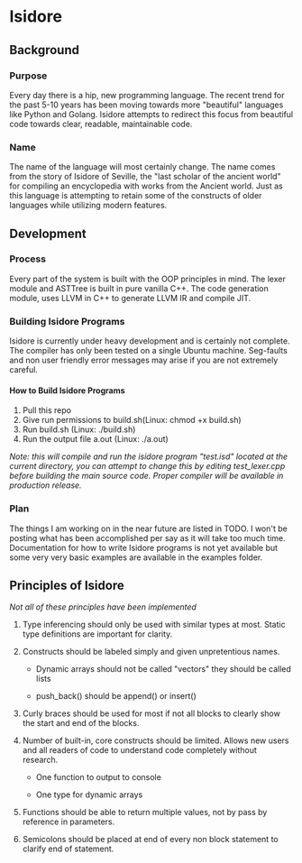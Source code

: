 # Isidore
## Background
### Purpose
Every day there is a hip, new programming language. The recent trend for the past 5-10 years has been moving towards more "beautiful" languages like Python and Golang. Isidore attempts to redirect this focus from beautiful code towards clear, readable, maintainable code.

### Name
The name of the language will most certainly change. The name comes from the story of Isidore of Seville, the "last scholar of the ancient world" for compiling an encyclopedia with works from the Ancient world. Just as this language is attempting to retain some of the constructs of older languages while utilizing modern features.

## Development
### Process
Every part of the system is built with the OOP principles in mind. The lexer module and ASTTree is built in pure vanilla C++. The code generation module, uses LLVM in C++ to generate LLVM IR and compile JIT.

### Building Isidore Programs

Isidore is currently under heavy development and is certainly not complete. The compiler has only been tested on a single Ubuntu machine. Seg-faults and non user friendly error messages may arise if you are not extremely careful.

#### How to Build Isidore Programs
1. Pull this repo
2. Give run permissions to build.sh(Linux: chmod +x build.sh)
3. Run build.sh (Linux: ./build.sh)
4. Run the output file a.out (Linux: ./a.out)

*Note: this will compile and run the isidore program "test.isd" located at the current directory, you can attempt to change this by editing test_lexer.cpp before building the main source code. Proper compiler will be available in production release.*

### Plan
The things I am working on in the near future are listed in TODO. I won't be posting what has been accomplished per say as it will take too much time. Documentation for how to write Isidore programs is not yet available but some very very basic examples are available in the examples folder.

## Principles of Isidore
*Not all of these principles have been implemented*

1. Type inferencing should only be used with similar types at most. Static type definitions are important for clarity.
2. Constructs should be labeled simply and given unpretentious names. 
 
    * Dynamic arrays should not be called "vectors" they should be called lists

    * push_back() should be append() or insert()
3. Curly braces should be used for most if not all blocks to clearly show the start and end of the blocks.
4. Number of built-in, core constructs should be limited. Allows new users and all readers of code to understand code completely without research.

    *  One function to output to console

    * One type for dynamic arrays

5. Functions should be able to return multiple values, not by pass by reference in parameters.
6. Semicolons should be placed at end of every non block statement to clarify end of statement.